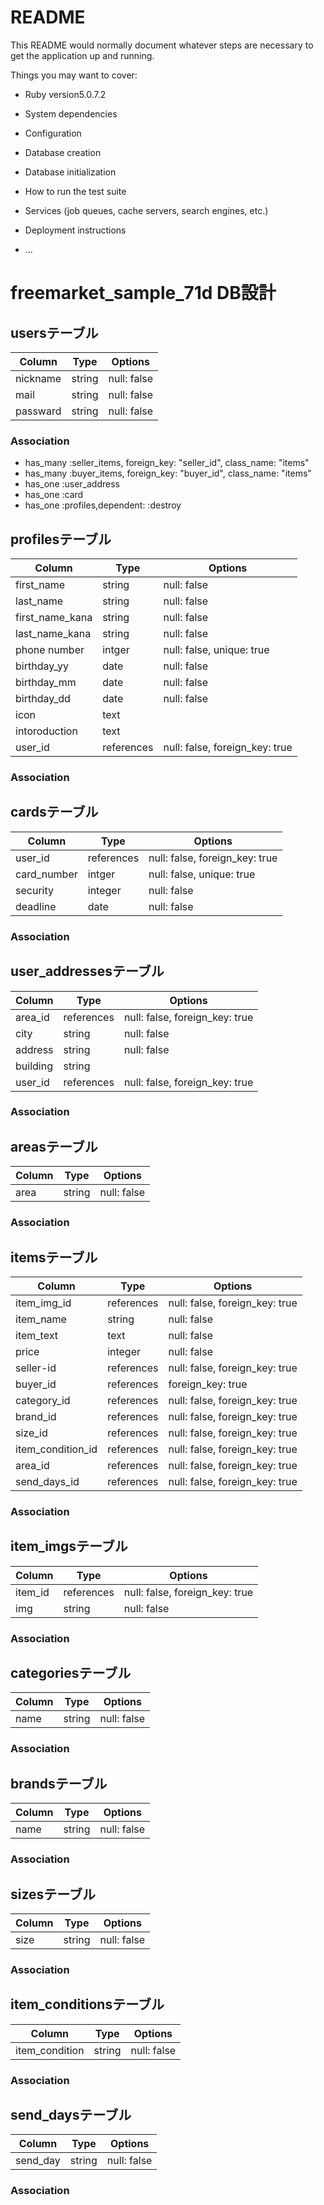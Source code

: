 # README

This README would normally document whatever steps are necessary to get the
application up and running.

Things you may want to cover:

* Ruby version5.0.7.2

* System dependencies

* Configuration

* Database creation

* Database initialization

* How to run the test suite

* Services (job queues, cache servers, search engines, etc.)

* Deployment instructions

* ...

# freemarket_sample_71d DB設計
## usersテーブル
|Column|Type|Options|
|------|----|-------|
|nickname|string|null: false|
|mail|string|null: false|
|passward|string|null: false|
### Association
- has_many :seller_items, foreign_key: "seller_id", class_name: "items"
- has_many :buyer_items, foreign_key: "buyer_id", class_name: "items"
- has_one :user_address
- has_one :card
- has_one :profiles,dependent: :destroy

## profilesテーブル
|Column|Type|Options|
|------|----|-------|
|first_name|string|null: false|
|last_name|string|null: false|
|first_name_kana|string|null: false|
|last_name_kana|string|null: false|
|phone number|intger|null: false, unique: true|
|birthday_yy|date|null: false|
|birthday_mm|date|null: false|
|birthday_dd|date|null: false|
|icon|text||
|intoroduction|text||
|user_id|references|null: false, foreign_key: true|
### Association

## cardsテーブル
|Column|Type|Options|
|------|----|-------|
|user_id|references|null: false, foreign_key: true|
|card_number|intger|null: false, unique: true|
|security|integer|null: false|
|deadline|date|null: false|
### Association

## user_addressesテーブル
|Column|Type|Options|
|------|----|-------|
|area_id|references|null: false, foreign_key: true|
|city|string|null: false|
|address|string|null: false|
|building|string||
|user_id|references|null: false, foreign_key: true|
### Association

## areasテーブル
|Column|Type|Options|
|------|----|-------|
|area|string|null: false|
### Association

## itemsテーブル
|Column|Type|Options|
|------|----|-------|
|item_img_id|references|null: false, foreign_key: true|
|item_name|string|null: false|
|item_text|text|null: false|
|price|integer|null: false|
|seller-id|references|null: false, foreign_key: true|
|buyer_id|references|foreign_key: true|
|category_id|references|null: false, foreign_key: true|
|brand_id|references|null: false, foreign_key: true|
|size_id|references|null: false, foreign_key: true|
|item_condition_id|references|null: false, foreign_key: true|
|area_id|references|null: false, foreign_key: true|
|send_days_id|references|null: false, foreign_key: true|
### Association

## item_imgsテーブル
|Column|Type|Options|
|------|----|-------|
|item_id|references|null: false, foreign_key: true|
|img|string|null: false|
### Association

## categoriesテーブル
|Column|Type|Options|
|------|----|-------|
|name|string|null: false|
### Association

## brandsテーブル
|Column|Type|Options|
|------|----|-------|
|name|string|null: false|
### Association

## sizesテーブル
|Column|Type|Options|
|------|----|-------|
|size|string|null: false|
### Association

## item_conditionsテーブル
|Column|Type|Options|
|------|----|-------|
|item_condition|string|null: false|
### Association

## send_daysテーブル
|Column|Type|Options|
|------|----|-------|
|send_day|string|null: false|
### Association
